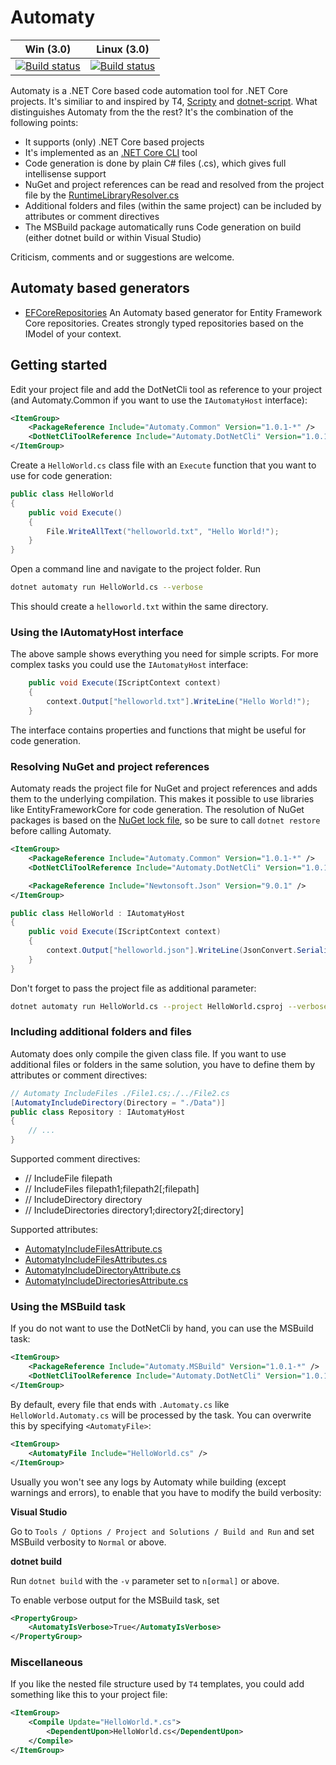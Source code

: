 # Automaty

| Win (3.0)           | Linux (3.0)  |
| :-------------: | :-------------: |
| [![Build status](https://dev.azure.com/dresel/Automaty/_apis/build/status/Automaty%20CI%20(win)?branchName=3.0)](https://dev.azure.com/dresel/Automaty/_build/latest?definitionId=15) | [![Build status](https://dev.azure.com/dresel/Automaty/_apis/build/status/Automaty%20CI%20(linux)?branchName=3.0)](https://dev.azure.com/dresel/Automaty/_build/latest?definitionId=14) |

Automaty is a .NET Core based code automation tool for .NET Core projects. It's similiar to and inspired by T4, [Scripty](https://github.com/daveaglick/Scripty) and [dotnet-script](https://github.com/filipw/dotnet-script). What distinguishes Automaty from the the rest? It's the combination of the following points:

* It supports (only) .NET Core based projects
* It's implemented as an [.NET Core CLI](https://docs.microsoft.com/en-us/dotnet/core/tools/extensibility) tool
* Code generation is done by plain C# files (.cs), which gives full intellisense support
* NuGet and project references can be read and resolved from the project file by the [RuntimeLibraryResolver.cs](https://github.com/Dresel/Automaty/blob/master/src/Automaty.Core/Resolution/RuntimeLibraryResolver.cs)
* Additional folders and files (within the same project) can be included by attributes or comment directives
* The MSBuild package automatically runs Code generation on build (either dotnet build or within Visual Studio)

Criticism, comments and or suggestions are welcome.

## Automaty based generators

* [EFCoreRepositories](https://github.com/Dresel/Automaty.Generators.EFCoreRepositories) An Automaty based generator for Entity Framework Core repositories. Creates strongly typed repositories based on the IModel of your context. 

## Getting started

Edit your project file and add the DotNetCli tool as reference to your project (and Automaty.Common if you want to use the `IAutomatyHost` interface):

```xml
<ItemGroup>
    <PackageReference Include="Automaty.Common" Version="1.0.1-*" />
    <DotNetCliToolReference Include="Automaty.DotNetCli" Version="1.0.1-*" />
</ItemGroup>
```

Create a `HelloWorld.cs` class file with an `Execute` function that you want to use for code generation:

```csharp
public class HelloWorld
{
    public void Execute()
    {
        File.WriteAllText("helloworld.txt", "Hello World!");
    }
}
```
    
Open a command line and navigate to the project folder. Run

```bash
dotnet automaty run HelloWorld.cs --verbose
```

This should create a `helloworld.txt` within the same directory.

### Using the IAutomatyHost interface

The above sample shows everything you need for simple scripts. For more complex tasks you could use the `IAutomatyHost` interface:

```csharp
    public void Execute(IScriptContext context)
    {
        context.Output["helloworld.txt"].WriteLine("Hello World!");
    }
```

The interface contains properties and functions that might be useful for code generation.

### Resolving NuGet and project references

Automaty reads the project file for NuGet and project references and adds them to the underlying compilation. 
This makes it possible to use libraries like EntityFrameworkCore for code generation. The resolution of NuGet packages is based on the [NuGet lock file](https://stackoverflow.com/questions/38065611/what-is-project-lock-json), so be sure to call `dotnet restore` before calling Automaty.

```xml
<ItemGroup>
    <PackageReference Include="Automaty.Common" Version="1.0.1-*" />
    <DotNetCliToolReference Include="Automaty.DotNetCli" Version="1.0.1-*" />

    <PackageReference Include="Newtonsoft.Json" Version="9.0.1" />
</ItemGroup>
```

```csharp
public class HelloWorld : IAutomatyHost
{
    public void Execute(IScriptContext context)
    {
        context.Output["helloworld.json"].WriteLine(JsonConvert.SerializeObject("Hello World!"));
    }
}
```

Don't forget to pass the project file as additional parameter:

```bash
dotnet automaty run HelloWorld.cs --project HelloWorld.csproj --verbose
```

### Including additional folders and files

Automaty does only compile the given class file. If you want to use additional files or folders in the same solution, you have to define them by attributes or comment directives:

```csharp
// Automaty IncludeFiles ./File1.cs;./../File2.cs
[AutomatyIncludeDirectory(Directory = "./Data")]
public class Repository : IAutomatyHost
{
    // ...
}
```

Supported comment directives:

* // IncludeFile filepath
* // IncludeFiles filepath1;filepath2[;filepath]
* // IncludeDirectory directory
* // IncludeDirectories directory1;directory2[;directory]

Supported attributes:

* [AutomatyIncludeFilesAttribute.cs](https://github.com/Dresel/Automaty/blob/master/src/Automaty.Common/Execution/AutomatyIncludeFileAttribute.cs)
* [AutomatyIncludeFilesAttributes.cs](https://github.com/Dresel/Automaty/blob/master/src/Automaty.Common/Execution/AutomatyIncludeFilesAttribute.cs)
* [AutomatyIncludeDirectoryAttribute.cs](https://github.com/Dresel/Automaty/blob/master/src/Automaty.Common/Execution/AutomatyIncludeDirectoryAttribute.cs)
* [AutomatyIncludeDirectoriesAttribute.cs](https://github.com/Dresel/Automaty/blob/master/src/Automaty.Common/Execution/AutomatyIncludeDirectoriesAttribute.cs)

### Using the MSBuild task

If you do not want to use the DotNetCli by hand, you can use the MSBuild task:

```xml
<ItemGroup>
    <PackageReference Include="Automaty.MSBuild" Version="1.0.1-*" />
    <DotNetCliToolReference Include="Automaty.DotNetCli" Version="1.0.1-*" />
</ItemGroup>
```

By default, every file that ends with `.Automaty.cs` like `HelloWorld.Automaty.cs` will be processed by the task. You can overwrite this by specifying `<AutomatyFile>`:

```xml
<ItemGroup>
    <AutomatyFile Include="HelloWorld.cs" />
</ItemGroup>
```

Usually you won't see any logs by Automaty while building (except warnings and errors), to enable that you have to modify the build verbosity:

**Visual Studio**

Go to `Tools / Options / Project and Solutions / Build and Run` and set MSBuild verbosity to `Normal` or above.

**dotnet build**

Run `dotnet build` with the `-v` parameter set to `n[ormal]` or above.

To enable verbose output for the MSBuild task, set

```xml
<PropertyGroup>
    <AutomatyIsVerbose>True</AutomatyIsVerbose>
</PropertyGroup>
```

### Miscellaneous

If you like the nested file structure used by `T4` templates, you could add something like this to your project file:

```xml
<ItemGroup>
    <Compile Update="HelloWorld.*.cs">
        <DependentUpon>HelloWorld.cs</DependentUpon>
    </Compile>
</ItemGroup>
```
